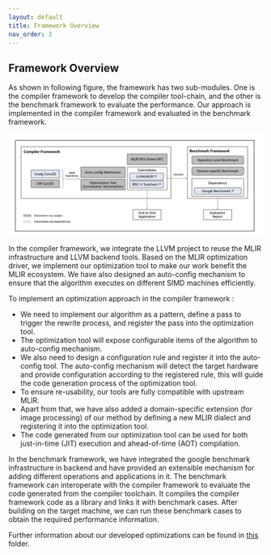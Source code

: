 ```yaml
---
layout: default
title: Framework Overview
nav_order: 3
---
```


## Framework Overview

As shown in following figure, the framework has two sub-modules. One is the compiler framework to develop the compiler tool-chain, and the other is the benchmark framework to evaluate the performance. Our
approach is implemented in the compiler framework and evaluated in the benchmark framework.

![FrameworkOverview](../Images/FrameworkOverview.png)

In the compiler framework, we integrate the LLVM project to reuse the MLIR infrastructure and LLVM backend tools. Based on the MLIR optimization driver, we implement our optimization tool to make our work benefit the MLIR ecosystem. We have also designed an auto-config mechanism to ensure that the algorithm executes on different SIMD machines efficiently. 

To implement an optimization approach in the compiler framework :
 - We need to implement our algorithm as a pattern, define a pass to trigger the rewrite process, and register the pass into the optimization tool. 
 - The optimization tool will expose configurable items of the algorithm to auto-config mechanism. 
 - We also need to design a configuration rule and register it into the auto-config tool. The auto-config mechanism will detect the target hardware and provide configuration according to the registered rule, this will guide the code generation process of the optimization tool. 
 - To ensure re-usability, our tools are fully compatible with upstream MLIR. 
 - Apart from that, we have also added a domain-specific extension (for image processing) of our method by defining a new MLIR dialect and registering it into the optimization tool. 
 - The code generated from our optimization tool can be used for both just-in-time (JIT) execution and ahead-of-time (AOT) compilation.

In the benchmark framework, we have integrated the google benchmark infrastructure in backend and 
have provided an extensible mechanism for adding different operations and applications in it. The 
benchmark framework can interoperate with the compiler framework to evaluate the code generated from 
the compiler toolchain. It compiles the compiler framework code as a library and links it with benchmark cases. After building on the target machine, we can run these benchmark cases to obtain the required performance information.

Further information about our developed optimizations can be found in [this](https://github.com/buddy-compiler/buddy-mlir/tree/main/docs) folder.
